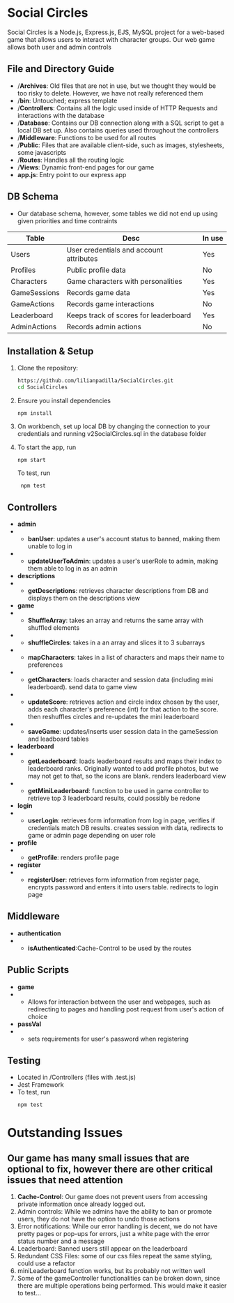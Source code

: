 # Social Circles
Social Circles is a Node.js, Express.js, EJS, MySQL project for a web-based game that allows users to interact with character groups. Our web game allows both user and admin controls

## File and Directory Guide
- /**Archives**: Old files that are not in use, but we thought they would be too risky to delete. However, we have not really referenced them
- /**bin**: Untouched; express template
- /**Controllers**: Contains all the logic used inside of HTTP Requests and interactions with the database
- /**Database**: Contains our DB connection along with a SQL script to get a local DB set up. Also contains queries used throughout the controllers
- /**Middleware**: Functions to be used for all routes
- /**Public**: Files that are available client-side, such as images, stylesheets, some javascripts
- /**Routes**: Handles all the routing logic
- /**Views**: Dynamic front-end pages for our game 
- **app.js**: Entry point to our express app

## DB Schema
- Our database schema, however, some tables we did not end up using given priorities and time contraints

| Table | Desc | In use|
|----------|----------|----------|
| Users   | User credentials and account attributes  | Yes  |
| Profiles    | Public profile data  | No  |
| Characters   | Game characters with personalities   | Yes  |
| GameSessions   | Records game data | Yes  |
| GameActions  | Records game interactions  | No  |
| Leaderboard  | Keeps track of scores for leaderboard   | Yes  |
| AdminActions  | Records admin actions   | No  |



## Installation & Setup
1. Clone the repository:
   ```sh
   https://github.com/lilianpadilla/SocialCircles.git
   cd SocialCircles
   ```
2. Ensure you install dependencies
    ```
    npm install
    ```

3. On workbench, set up local DB by changing the connection to your credentials and running v2SocialCircles.sql in the database folder

4. To start the app, run
    ``` 
    npm start
     ```
     To test, run
    ```
     npm test
     ```

## Controllers
- **admin**
- - **banUser**: updates a user's account status to banned, making them unable to log in
- - **updateUserToAdmin**: updates a user's userRole to admin, making them able to log in as an admin
- **descriptions**
- - **getDescriptions**: retrieves character descriptions from DB and displays them on the descriptions view
- **game**
- - **ShuffleArray**: takes an array and returns the same array with shuffled elements
- - **shuffleCircles**: takes in a an array and slices it to 3 subarrays
- - **mapCharacters**: takes in a list of characters and maps their name to preferences
- - **getCharacters**: loads character and session data (including mini leaderboard). send data to game view
- - **updateScore**: retrieves action and circle index chosen by the user, adds each character's preference (int) for that action to the score. then reshuffles circles and re-updates the mini leaderboard
- - **saveGame**: updates/inserts user session data in the gameSession and leadboard tables
- **leaderboard**
- - **getLeaderboard**: loads leaderboard results and maps their index to leaderboard ranks. Originally wanted to add profile photos, but we may not get to that, so the icons are blank. renders leaderboard view
- - **getMiniLeaderboard**: function to be used in game controller to retrieve top 3 leaderboard results, could possibly be redone 
- **login**
- - **userLogin**: retrieves form information from log in page, verifies if credentials match DB results. creates session with data, redirects to game or admin page depending on user role
- **profile**
- - **getProfile**: renders profile page
- **register**
- - **registerUser**: retrieves form information from register page, encrypts password and enters it into users table. redirects to login page

## Middleware
- **authentication**
- - **isAuthenticated**:Cache-Control to be used by the routes
## Public Scripts
 - **game**
 - - Allows for interaction between the user and webpages, such as redirecting to pages and handling post request from user's action of choice
 - **passVal**
 - - sets requirements for user's password when registering

## Testing
- Located in /Controllers (files with .test.js)
- Jest Framework
- To test, run
    ```
    npm test
    ```
# Outstanding Issues
## Our game has many small issues that are optional to fix, however there are other critical issues that need attention
1. **Cache-Control**: Our game does not prevent users from accessing private information once already logged out.
2. Admin controls: While we admins have the ability to ban or promote users, they do not have the option to undo those actions
3. Error notifications: While our error handling is decent, we do not have pretty pages or pop-ups for errors, just a white page with the error status number and a message
4. Leaderboard: Banned users still appear on the leaderboard
5. Redundant CSS Files: some of our css files repeat the same styling, could use a refactor
6. miniLeaderboard function works, but its probably not written well
7. Some of the gameController functionalities can be broken down, since there are multiple operations being performed. This would make it easier to test...




